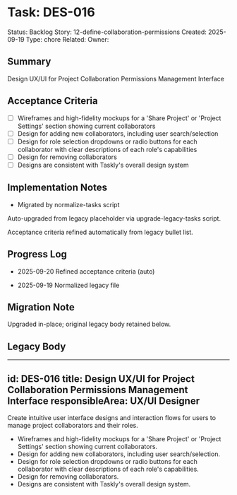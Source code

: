 # Task: DES-016
Status: Backlog
Story: 12-define-collaboration-permissions
Created: 2025-09-19
Type: chore
Related:
Owner:

## Summary
Design UX/UI for Project Collaboration Permissions Management Interface

## Acceptance Criteria

- [ ] Wireframes and high-fidelity mockups for a 'Share Project' or 'Project Settings' section showing current collaborators
- [ ] Design for adding new collaborators, including user search/selection
- [ ] Design for role selection dropdowns or radio buttons for each collaborator with clear descriptions of each role's capabilities
- [ ] Design for removing collaborators
- [ ] Designs are consistent with Taskly's overall design system

## Implementation Notes
- Migrated by normalize-tasks script

Auto-upgraded from legacy placeholder via upgrade-legacy-tasks script.


Acceptance criteria refined automatically from legacy bullet list.
## Progress Log
- 2025-09-20 Refined acceptance criteria (auto)

- 2025-09-19 Normalized legacy file
## Migration Note
Upgraded in-place; original legacy body retained below.

## Legacy Body
---
id: DES-016
title: Design UX/UI for Project Collaboration Permissions Management Interface
responsibleArea: UX/UI Designer
---
Create intuitive user interface designs and interaction flows for users to manage project collaborators and their roles.
- Wireframes and high-fidelity mockups for a 'Share Project' or 'Project Settings' section showing current collaborators.
- Design for adding new collaborators, including user search/selection.
- Design for role selection dropdowns or radio buttons for each collaborator with clear descriptions of each role's capabilities.
- Design for removing collaborators.
- Designs are consistent with Taskly's overall design system.